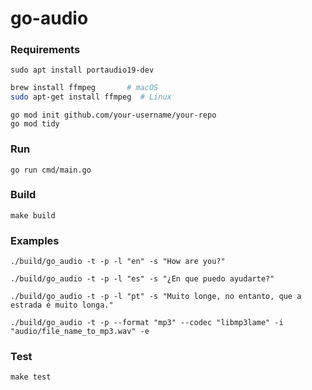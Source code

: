 # go-audio

### Requirements

```shell
sudo apt install portaudio19-dev
```

```bash
brew install ffmpeg       # macOS
sudo apt-get install ffmpeg  # Linux
```

```shell
go mod init github.com/your-username/your-repo
go mod tidy
```

### Run

```shell
go run cmd/main.go
```

### Build

```shell
make build
```

### Examples

```shell
./build/go_audio -t -p -l "en" -s "How are you?"
```
    
```shell
./build/go_audio -t -p -l "es" -s "¿En que puedo ayudarte?"
```

```shell
./build/go_audio -t -p -l "pt" -s "Muito longe, no entanto, que a estrada é muito longa."
```

```shell
./build/go_audio -t -p --format "mp3" --codec "libmp3lame" -i "audio/file_name_to_mp3.wav" -e
```

### Test

```shell
make test
```